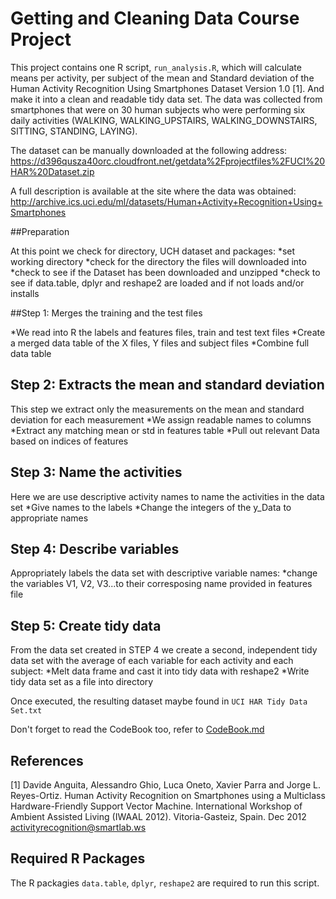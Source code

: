 # Getting and Cleaning Data Course Project

This project contains one R script, `run_analysis.R`, which will calculate means per activity, per subject of the mean and Standard deviation of the Human Activity Recognition Using Smartphones Dataset Version 1.0 [1]. 
And make it into a clean and readable tidy data set. The data was collected from smartphones that were on 30 human subjects who were performing six daily activities (WALKING, WALKING_UPSTAIRS, WALKING_DOWNSTAIRS, SITTING, STANDING, LAYING).

The dataset can be manually downloaded at the following address:
https://d396qusza40orc.cloudfront.net/getdata%2Fprojectfiles%2FUCI%20HAR%20Dataset.zip

A full description is available at the site where the data was obtained:
http://archive.ics.uci.edu/ml/datasets/Human+Activity+Recognition+Using+Smartphones

##Preparation

At this point we check for directory, UCH dataset and packages:
*set working directory
*check for the directory the files will downloaded into
*check to see if the Dataset has been downloaded and unzipped
*check to see if data.table, dplyr and reshape2 are loaded and if not loads and/or installs 

##Step 1: Merges the training and the test files

*We read into R the labels and features files, train and test text files 
*Create a merged data table of the X files, Y files and subject files
*Combine full data table 

## Step 2: Extracts the mean and standard deviation 

This step we extract only the measurements on the mean and standard deviation for each measurement
*We assign readable names to columns
*Extract any matching mean or std in features table
*Pull out relevant Data based on indices of features

## Step 3: Name the activities 

Here we are use descriptive activity names to name the activities in the data set 
*Give names to the labels
*Change the integers of the y_Data to appropriate names

## Step 4: Describe variables 

Appropriately labels the data set with descriptive variable names:
*change the variables V1, V2, V3...to their corresposing name provided in features file

## Step 5: Create tidy data 

From the data set created in STEP 4 we create a second, independent tidy data set with the average of each variable for each activity and each subject:
*Melt data frame and cast it into tidy data with reshape2
*Write tidy data set as a file into directory

Once executed, the resulting dataset maybe found in `UCI HAR Tidy Data Set.txt`

Don't forget to read the CodeBook too, refer to [CodeBook.md](CodeBook.md)


## References

[1] Davide Anguita, Alessandro Ghio, Luca Oneto, Xavier Parra and Jorge L. Reyes-Ortiz. Human Activity Recognition on Smartphones using a Multiclass Hardware-Friendly Support Vector Machine. International Workshop of Ambient Assisted Living (IWAAL 2012). Vitoria-Gasteiz, Spain. Dec 2012
<activityrecognition@smartlab.ws>

## Required R Packages

The R packagies `data.table`, `dplyr`, `reshape2` are required to run this script. 
